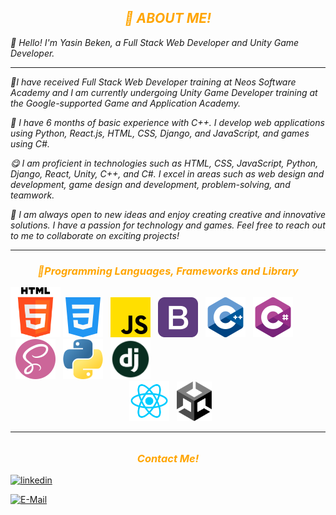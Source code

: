 <h2 style="text-align:center; color:orange"><i>🏁 ABOUT ME!</i></h2>
<i>
<p>🥳 Hello! I'm Yasin Beken, a Full Stack Web Developer and Unity Game Developer.</p>
<hr>
 <p>📘I have received Full Stack Web Developer training at Neos Software Academy and I am currently undergoing Unity Game Developer training at the Google-supported Game and Application Academy.</p>
 <p>🔎 I have 6 months of basic experience with C++. I develop web applications using Python, React.js, HTML, CSS, Django, and JavaScript, and games using C#.</p>
 <p>😋 I am proficient in technologies such as HTML, CSS, JavaScript, Python, Django, React, Unity, C++, and C#. I excel in areas such as web design and development, game design and development, problem-solving, and teamwork.</p>
 <p>🤩 I am always open to new ideas and enjoy creating creative and innovative solutions. I have a passion for technology and games. Feel free to reach out to me to collaborate on exciting projects!</p>
</i>
 <hr>
 <h3 style="text-align:center; color:orange"><i>📱Programming Languages, Frameworks and Library</i></h3>

<img style="width: 5rem;" src="image-1.png"/>
<img style="width: 4rem;" src="css-3.png"/>
<img style="width: 4rem; margin-left: 0.5rem;" src="js.png"/>
<img style="width: 4rem; margin-left: 0.5rem;" src="bootstrap.png"/>
<img style="width: 4rem; margin-left: 0.5rem;" src="c-.png"/>
<img style="width: 4rem; margin-left: 0.5rem;" src="c-sharp.png"/>
<img style="width: 4rem; margin-left: 0.5rem;" src="sass.png"/>
<img style="width: 4rem; margin-left: 0.5rem;" src="python.png"/>
<img style="width: 4rem; margin-left: 0.5rem;" src="django-icon-0.jpg"/>
<div style="text-align:center;"><img style="width: 4rem; margin-left: 0.5rem;" src="React.png"/>
<img style="width: 3.5rem; margin-left: 0.5rem;" src="logo.png"/></div>
<hr style="margin-bottom:2rem;">

<h3 style="text-align:center; color:orange"><i>Contact Me!</i></h3>

[![linkedin](https://img.shields.io/badge/Linkedin-000000?style=for-the-badge&logo=linkedin&logoColor=blue)](https://www.linkedin.com/in/yasin-beken-51aa0427b/)


[![E-Mail](https://img.shields.io/badge/EMail-000000?style=for-the-badge&logo=gmail&logoColor=white)](https://www.linkedin.com/in/yasin-beken-51aa0427b/)
